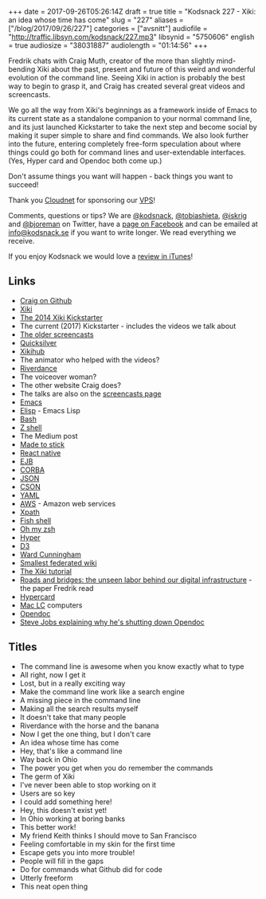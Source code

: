 +++
date = 2017-09-26T05:26:14Z
draft = true
title = "Kodsnack 227 - Xiki: an idea whose time has come"
slug = "227"
aliases = ["/blog/2017/09/26/227"]
categories = ["avsnitt"]
audiofile = "http://traffic.libsyn.com/kodsnack/227.mp3"
libsynid = "5750606"
english = true
audiosize = "38031887"
audiolength = "01:14:56"
+++

Fredrik chats with Craig Muth, creator of the more than slightly mind-bending Xiki about the past, present and future of this weird and wonderful evolution of the command line. Seeing Xiki in action is probably the best way to begin to grasp it, and Craig has created several great videos and screencasts.

We go all the way from Xiki's beginnings as a framework inside of Emacs to its current state as a standalone companion to your normal command line, and its just launched Kickstarter to take the next step and become social by making it super simple to share and find commands. We also look further into the future, entering completely free-form speculation about where things could go both for command lines and user-extendable interfaces. (Yes, Hyper card and Opendoc both come up.)

Don't assume things you want will happen - back things you want to succeed!

<!-- Cheer up the autumn: on October 3rd [Suse](https://www.suse.com/) is sponsoring a live pod and after work in Stockholm! 

We'll occupy Hobo at Brunkebergstorg 4. Doors open at 17, the pod commences somewhere around 18, and then we talk code, life, the universe, and everything and have some nice drinks for as long as we like.

We hope to see *you* there, and that you bring along a friend or two! The number of seats are limited, so send an email as soon as possible to [livepodd@gmail.com](mailto:livepodd@gmail.com) with your name, company and if you're bringing anyone along. -->

Thank you [Cloudnet](http://www.cloudnet.se) for sponsoring our [VPS](http://en.wikipedia.org/wiki/Virtual_private_server)!

Comments, questions or tips? We are [@kodsnack](https://www.twitter.com/kodsnack), [@tobiashieta](https://www.twitter.com/tobiashieta), [@iskrig](https://www.twitter.com/iskrig) and [@bjoreman](https://www.twitter.com/bjoreman) on Twitter, have a [page on Facebook](https://www.facebook.com/kodsnack) and can be emailed at [info@kodsnack.se](mailto:info@kodsnack.se) if you want to write longer. We read everything we receive.

If you enjoy Kodsnack we would love a [review in iTunes](http://itunes.apple.com/se/podcast/kodsnack/id561631498?l=en)!

## Links ##
<!--  [Sign up](mailto:livepodd@gmail.com) for after work och live pod October 3rd!
* [Suse](https://www.suse.com/) - sponsors the evening
* [Hobo](https://hobo.se/sv/) - the location of the evening
* [livepodd@gmail.com](mailto:livepodd@gmail.com) - sign up with name, company, and tell us if you're bringing anyone along -->
* [Craig on Github](https://github.com/trogdoro)
* [Xiki](http://xiki.org/)
* [The 2014 Xiki Kickstarter](https://www.kickstarter.com/projects/xiki/xiki-the-command-revolution)
* The current (2017) Kickstarter - includes the videos we talk about
* [The older screencasts](http://xiki.org/screencasts/)
* [Quicksilver](https://qsapp.com/)
* [Xikihub](http://xiki.com/)
* The animator who helped with the videos?
* [Riverdance](https://en.wikipedia.org/wiki/Riverdance)
* The voiceover woman?
* The other website Craig does?
* The talks are also on the [screencasts page](http://xiki.org/screencasts/)
* [Emacs](https://en.wikipedia.org/wiki/Emacs)
* [Elisp](https://en.wikipedia.org/wiki/Emacs_Lisp) - Emacs Lisp
* [Bash](https://en.wikipedia.org/wiki/Bash_%28Unix_shell%29)
* [Z shell](https://en.wikipedia.org/wiki/Z_shell)
* The Medium post
* [Made to stick](https://www.amazon.com/Made-Stick-Ideas-Survive-Others/dp/1400064287)
* [React native](https://facebook.github.io/react-native/)
* [EJB](https://en.wikipedia.org/wiki/Enterprise_JavaBeans)
* [CORBA](https://en.wikipedia.org/wiki/Common_Object_Request_Broker_Architecture)
* [JSON](https://en.wikipedia.org/wiki/JSON)
* [CSON](https://github.com/bevry/cson)
* [YAML](https://en.wikipedia.org/wiki/YAML)
* [AWS](https://en.wikipedia.org/wiki/Amazon_Web_Services) - Amazon web services
* [Xpath](https://en.wikipedia.org/wiki/XPath)
* [Fish shell](https://fishshell.com/)
* [Oh my zsh](http://ohmyz.sh/)
* [Hyper](https://hyper.is/)
* [D3](https://d3js.org/)
* [Ward Cunningham](https://twitter.com/WardCunningham)
* [Smallest federated wiki](http://wardcunningham.github.io/)
* [The Xiki tutorial](http://xiki.com/@xiki/tutorial)
* [Roads and bridges: the unseen labor behind our digital infrastructure](http://www.fordfoundation.org/library/reports-and-studies/roads-and-bridges-the-unseen-labor-behind-our-digital-infrastructure) - the paper Fredrik read
* [Hypercard](https://en.wikipedia.org/wiki/HyperCard)
* [Mac LC](https://en.wikipedia.org/wiki/Macintosh_LC) computers
* [Opendoc](https://en.wikipedia.org/wiki/OpenDoc)
* [Steve Jobs explaining why he's shutting down Opendoc](https://mikecanex.wordpress.com/2011/06/08/wwdc-1997-video-steve-jobs-handles-a-public-insult/)

## Titles ##
* The command line is awesome when you know exactly what to type
* All right, now I get it
* Lost, but in a really exciting way
* Make the command line work like a search engine
* A missing piece in the command line
* Making all the search results myself
* It doesn't take that many people
* Riverdance with the horse and the banana
* Now I get the one thing, but I don't care
* An idea whose time has come
* Hey, that's like a command line
* Way back in Ohio
* The power you get when you do remember the commands
* The germ of Xiki
* I've never been able to stop working on it
* Users are so key
* I could add something here!
* Hey, this doesn't exist yet!
* In Ohio working at boring banks
* This better work!
* My friend Keith thinks I should move to San Francisco
* Feeling comfortable in my skin for the first time
* Escape gets you into more trouble!
* People will fill in the gaps
* Do for commands what Github did for code
* Utterly freeform
* This neat open thing